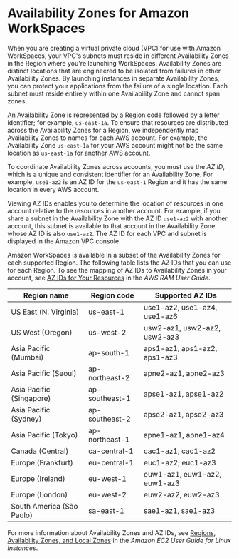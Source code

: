 # Availability Zones for Amazon WorkSpaces<a name="azs-workspaces"></a>

When you are creating a virtual private cloud \(VPC\) for use with Amazon WorkSpaces, your VPC's subnets must reside in different Availability Zones in the Region where you're launching WorkSpaces\. Availability Zones are distinct locations that are engineered to be isolated from failures in other Availability Zones\. By launching instances in separate Availability Zones, you can protect your applications from the failure of a single location\. Each subnet must reside entirely within one Availability Zone and cannot span zones\.

An Availability Zone is represented by a Region code followed by a letter identifier; for example, `us-east-1a`\. To ensure that resources are distributed across the Availability Zones for a Region, we independently map Availability Zones to names for each AWS account\. For example, the Availability Zone `us-east-1a` for your AWS account might not be the same location as `us-east-1a` for another AWS account\.

To coordinate Availability Zones across accounts, you must use the *AZ ID*, which is a unique and consistent identifier for an Availability Zone\. For example, `use1-az2` is an AZ ID for the `us-east-1` Region and it has the same location in every AWS account\. 

Viewing AZ IDs enables you to determine the location of resources in one account relative to the resources in another account\. For example, if you share a subnet in the Availability Zone with the AZ ID `use1-az2` with another account, this subnet is available to that account in the Availability Zone whose AZ ID is also `use1-az2`\. The AZ ID for each VPC and subnet is displayed in the Amazon VPC console\.

Amazon WorkSpaces is available in a subset of the Availability Zones for each supported Region\. The following table lists the AZ IDs that you can use for each Region\. To see the mapping of AZ IDs to Availability Zones in your account, see [ AZ IDs for Your Resources](https://docs.aws.amazon.com/ram/latest/userguide/working-with-az-ids.html) in the *AWS RAM User Guide*\.


| Region name | Region code | Supported AZ IDs | 
| --- | --- | --- | 
| US East \(N\. Virginia\) | us\-east\-1 | use1\-az2, use1\-az4, use1\-az6 | 
| US West \(Oregon\) | us\-west\-2 | usw2\-az1, usw2\-az2, usw2\-az3 | 
| Asia Pacific \(Mumbai\) | ap\-south\-1 | aps1\-az1, aps1\-az2, aps1\-az3 | 
| Asia Pacific \(Seoul\) | ap\-northeast\-2 | apne2\-az1, apne2\-az3 | 
| Asia Pacific \(Singapore\) | ap\-southeast\-1 | apse1\-az1, apse1\-az2 | 
| Asia Pacific \(Sydney\) | ap\-southeast\-2 | apse2\-az1, apse2\-az3 | 
| Asia Pacific \(Tokyo\) | ap\-northeast\-1 | apne1\-az1, apne1\-az4 | 
| Canada \(Central\) | ca\-central\-1 | cac1\-az1, cac1\-az2 | 
| Europe \(Frankfurt\) | eu\-central\-1 | euc1\-az2, euc1\-az3 | 
| Europe \(Ireland\) | eu\-west\-1 | euw1\-az1, euw1\-az2, euw1\-az3 | 
| Europe \(London\) | eu\-west\-2 | euw2\-az2, euw2\-az3 | 
| South America \(São Paulo\) | sa\-east\-1 | sae1\-az1, sae1\-az3 | 

For more information about Availability Zones and AZ IDs, see [ Regions, Availability Zones, and Local Zones](https://docs.aws.amazon.com/AWSEC2/latest/UserGuide/using-regions-availability-zones.html) in the *Amazon EC2 User Guide for Linux Instances*\.